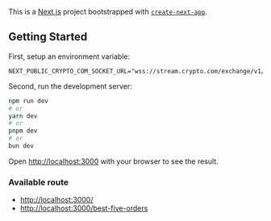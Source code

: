 This is a [Next.js](https://nextjs.org) project bootstrapped with [`create-next-app`](https://nextjs.org/docs/app/api-reference/cli/create-next-app).

## Getting Started

First, setup an environment variable:

```.env
NEXT_PUBLIC_CRYPTO_COM_SOCKET_URL="wss://stream.crypto.com/exchange/v1/market"
```

Second, run the development server:

```bash
npm run dev
# or
yarn dev
# or
pnpm dev
# or
bun dev
```

Open [http://localhost:3000](http://localhost:3000) with your browser to see the result.

### Available route
- [http://localhost:3000/](http://localhost:3000/)
- [http://localhost:3000/best-five-orders](http://localhost:3000/best-five-orders)
